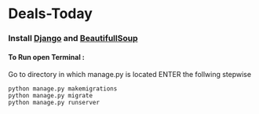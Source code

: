 # Deals-Today

### Install [Django](https://docs.djangoproject.com/en/3.0/intro/install/) and [BeautifullSoup](https://pypi.org/project/beautifulsoup4/)
#### To Run open Terminal :
Go to directory in which manage.py is located 
ENTER the follwing stepwise
```
python manage.py makemigrations
python manage.py migrate
python manage.py runserver
```



